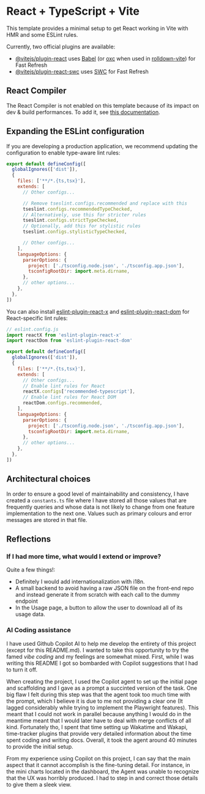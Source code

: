 # React + TypeScript + Vite

This template provides a minimal setup to get React working in Vite with HMR and some ESLint rules.

Currently, two official plugins are available:

- [@vitejs/plugin-react](https://github.com/vitejs/vite-plugin-react/blob/main/packages/plugin-react) uses [Babel](https://babeljs.io/) (or [oxc](https://oxc.rs) when used in [rolldown-vite](https://vite.dev/guide/rolldown)) for Fast Refresh
- [@vitejs/plugin-react-swc](https://github.com/vitejs/vite-plugin-react/blob/main/packages/plugin-react-swc) uses [SWC](https://swc.rs/) for Fast Refresh

## React Compiler

The React Compiler is not enabled on this template because of its impact on dev & build performances. To add it, see [this documentation](https://react.dev/learn/react-compiler/installation).

## Expanding the ESLint configuration

If you are developing a production application, we recommend updating the configuration to enable type-aware lint rules:

```js
export default defineConfig([
  globalIgnores(['dist']),
  {
    files: ['**/*.{ts,tsx}'],
    extends: [
      // Other configs...

      // Remove tseslint.configs.recommended and replace with this
      tseslint.configs.recommendedTypeChecked,
      // Alternatively, use this for stricter rules
      tseslint.configs.strictTypeChecked,
      // Optionally, add this for stylistic rules
      tseslint.configs.stylisticTypeChecked,

      // Other configs...
    ],
    languageOptions: {
      parserOptions: {
        project: ['./tsconfig.node.json', './tsconfig.app.json'],
        tsconfigRootDir: import.meta.dirname,
      },
      // other options...
    },
  },
])
```

You can also install [eslint-plugin-react-x](https://github.com/Rel1cx/eslint-react/tree/main/packages/plugins/eslint-plugin-react-x) and [eslint-plugin-react-dom](https://github.com/Rel1cx/eslint-react/tree/main/packages/plugins/eslint-plugin-react-dom) for React-specific lint rules:

```js
// eslint.config.js
import reactX from 'eslint-plugin-react-x'
import reactDom from 'eslint-plugin-react-dom'

export default defineConfig([
  globalIgnores(['dist']),
  {
    files: ['**/*.{ts,tsx}'],
    extends: [
      // Other configs...
      // Enable lint rules for React
      reactX.configs['recommended-typescript'],
      // Enable lint rules for React DOM
      reactDom.configs.recommended,
    ],
    languageOptions: {
      parserOptions: {
        project: ['./tsconfig.node.json', './tsconfig.app.json'],
        tsconfigRootDir: import.meta.dirname,
      },
      // other options...
    },
  },
])
```

## Architectural choices
In order to ensure a good level of maintainability and consistency, I have created a `constants.ts` file where I have stored all those values that are frequently queries and whose data is not likely to change from one feature implementation to the next one. Values such as primary colours and error messages are stored in that file.


## Reflections
### If I had more time, what would I extend or improve?
Quite a few things!:
- Definitely I would add internationalization with i18n. 
- A small backend to avoid having a raw JSON file on the front-end repo and instead generate it from scratch with each call to the dummy endpoint
- In the Usage page, a button to allow the user to download all of its usage data.


### AI Coding assistance
I have used Github Copilot AI to help me develop the entirety of this project (except for this README.md). I wanted to take this opportunity to try the famed *vibe coding* and my feelings are somewhat mixed. First, while I was writing this README I got so bombarded with Copilot suggestions that I had to turn it off. 

When creating the project, I used the Copilot agent to set up the initial page and scaffolding and I gave as a prompt a succinted version of the task. One big flaw I felt during this step was that the agent took too much time with the prompt, which I believe it is due to me not providing a clear one (It lagged considerably while trying to implement the Playwright features). This meant that I could not work in parallel because anything I would do in the meantime meant that I would later have to deal with merge conflicts of all kind. Fortunately tho, I spent that time setting up Wakatime and Wakapi, time-tracker plugins that provide very detailed information about the time spent coding and writing docs. Overall, it took the agent around 40 minutes to provide the initial setup.

From my experience using Copilot on this project, I can say that the main aspect that it cannot accomplish is the fine-tuning detail. For instance, in the mini charts located in the dashboard, the Agent was unable to recognize that the UX was horribly produced. I had to step in and correct those details to give them a sleek view.

